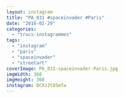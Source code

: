 ```yaml
---
layout: instagram
title: "PA_831 #spaceinvader #Paris"
date: "2016-02-29"
categories: 
  - "trucs-instagrammes"
tags: 
  - "instagram"
  - "paris"
  - "spaceinvader"
  - "streetart"
coverImage: PA_831-spaceinvader-Paris.jpg
imgWidth: 360
imgHeight: 360
instagram: BCXzZt8Smfa
---
```

